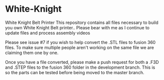 # White-Knight
White Knight Belt Printer
This repository contains all files necessary to build you own White Knight Belt printer..
Please bear with me as I continue to update files and process assembly videos

Please see issue #7 if you wish to help convert the .STL files to fusion 360 files. To make sure multiple people aren't working on the same file we are claiming them one by one. 

Once you have a file converted, please make a push request for both a .F3D and .STEP files to the fusion 360 folder in the development branch. This is so the parts can be tested before being moved to the master branch. 
